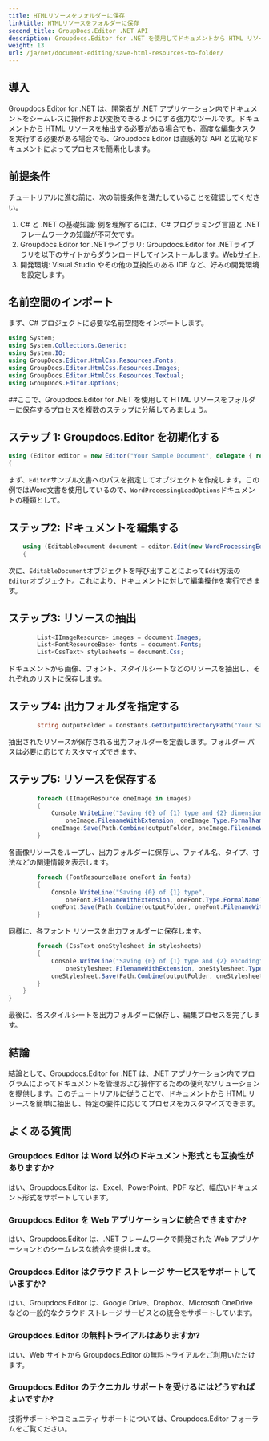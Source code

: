 ```yaml
---
title: HTMLリソースをフォルダーに保存
linktitle: HTMLリソースをフォルダーに保存
second_title: GroupDocs.Editor .NET API
description: Groupdocs.Editor for .NET を使用してドキュメントから HTML リソースを抽出する方法を学習します。この包括的なチュートリアルでは、開発者向けにステップバイステップのガイダンスを提供します。
weight: 13
url: /ja/net/document-editing/save-html-resources-to-folder/
---
```

## 導入
Groupdocs.Editor for .NET は、開発者が .NET アプリケーション内でドキュメントをシームレスに操作および変換できるようにする強力なツールです。ドキュメントから HTML リソースを抽出する必要がある場合でも、高度な編集タスクを実行する必要がある場合でも、Groupdocs.Editor は直感的な API と広範なドキュメントによってプロセスを簡素化します。
## 前提条件
チュートリアルに進む前に、次の前提条件を満たしていることを確認してください。
1. C# と .NET の基礎知識: 例を理解するには、C# プログラミング言語と .NET フレームワークの知識が不可欠です。
2.  Groupdocs.Editor for .NETライブラリ: Groupdocs.Editor for .NETライブラリを以下のサイトからダウンロードしてインストールします。[Webサイト](https://releases.groupdocs.com/editor/net/).
3. 開発環境: Visual Studio やその他の互換性のある IDE など、好みの開発環境を設定します。

## 名前空間のインポート
まず、C# プロジェクトに必要な名前空間をインポートします。
```csharp
using System;
using System.Collections.Generic;
using System.IO;
using GroupDocs.Editor.HtmlCss.Resources.Fonts;
using GroupDocs.Editor.HtmlCss.Resources.Images;
using GroupDocs.Editor.HtmlCss.Resources.Textual;
using GroupDocs.Editor.Options;
```
##ここで、Groupdocs.Editor for .NET を使用して HTML リソースをフォルダーに保存するプロセスを複数のステップに分解してみましょう。
## ステップ 1: Groupdocs.Editor を初期化する
```csharp
using (Editor editor = new Editor("Your Sample Document", delegate { return new WordProcessingLoadOptions(); }))
{
```
まず、`Editor`サンプル文書へのパスを指定してオブジェクトを作成します。この例ではWord文書を使用しているので、`WordProcessingLoadOptions`ドキュメントの種類として。
## ステップ2: ドキュメントを編集する
```csharp
	using (EditableDocument document = editor.Edit(new WordProcessingEditOptions()))
	{
```
次に、`EditableDocument`オブジェクトを呼び出すことによって`Edit`方法の`Editor`オブジェクト。これにより、ドキュメントに対して編集操作を実行できます。
## ステップ3: リソースの抽出
```csharp
		List<IImageResource> images = document.Images;
		List<FontResourceBase> fonts = document.Fonts;
		List<CssText> stylesheets = document.Css;
```
ドキュメントから画像、フォント、スタイルシートなどのリソースを抽出し、それぞれのリストに保存します。
## ステップ4: 出力フォルダを指定する
```csharp
		string outputFolder = Constants.GetOutputDirectoryPath("Your Sample Document");
```
抽出されたリソースが保存される出力フォルダーを定義します。フォルダー パスは必要に応じてカスタマイズできます。
## ステップ5: リソースを保存する
```csharp
		foreach (IImageResource oneImage in images)
		{
			Console.WriteLine("Saving {0} of {1} type and {2} dimensions",
				oneImage.FilenameWithExtension, oneImage.Type.FormalName, oneImage.LinearDimensions);
			oneImage.Save(Path.Combine(outputFolder, oneImage.FilenameWithExtension));
		}
```
各画像リソースをループし、出力フォルダーに保存し、ファイル名、タイプ、寸法などの関連情報を表示します。
```csharp
		foreach (FontResourceBase oneFont in fonts)
		{
			Console.WriteLine("Saving {0} of {1} type",
				oneFont.FilenameWithExtension, oneFont.Type.FormalName);
			oneFont.Save(Path.Combine(outputFolder, oneFont.FilenameWithExtension));
		}
```
同様に、各フォント リソースを出力フォルダーに保存します。
```csharp
		foreach (CssText oneStylesheet in stylesheets)
		{
			Console.WriteLine("Saving {0} of {1} type and {2} encoding",
				oneStylesheet.FilenameWithExtension, oneStylesheet.Type.FormalName, oneStylesheet.Encoding);
			oneStylesheet.Save(Path.Combine(outputFolder, oneStylesheet.FilenameWithExtension));
		}
	}
}
```
最後に、各スタイルシートを出力フォルダーに保存し、編集プロセスを完了します。

## 結論
結論として、Groupdocs.Editor for .NET は、.NET アプリケーション内でプログラムによってドキュメントを管理および操作するための便利なソリューションを提供します。このチュートリアルに従うことで、ドキュメントから HTML リソースを簡単に抽出し、特定の要件に応じてプロセスをカスタマイズできます。
## よくある質問
### Groupdocs.Editor は Word 以外のドキュメント形式とも互換性がありますか?
はい、Groupdocs.Editor は、Excel、PowerPoint、PDF など、幅広いドキュメント形式をサポートしています。
### Groupdocs.Editor を Web アプリケーションに統合できますか?
はい、Groupdocs.Editor は、.NET フレームワークで開発された Web アプリケーションとのシームレスな統合を提供します。
### Groupdocs.Editor はクラウド ストレージ サービスをサポートしていますか?
はい、Groupdocs.Editor は、Google Drive、Dropbox、Microsoft OneDrive などの一般的なクラウド ストレージ サービスとの統合をサポートしています。
### Groupdocs.Editor の無料トライアルはありますか?
はい、Web サイトから Groupdocs.Editor の無料トライアルをご利用いただけます。
### Groupdocs.Editor のテクニカル サポートを受けるにはどうすればよいですか?
技術サポートやコミュニティ サポートについては、Groupdocs.Editor フォーラムをご覧ください。